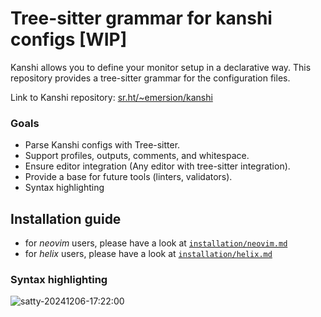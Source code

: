 # Tree-sitter grammar for kanshi configs [WIP]

Kanshi allows you to define your monitor setup in a declarative way. This
repository provides a tree-sitter grammar for the configuration files.

Link to Kanshi repository:
[sr.ht/~emersion/kanshi](https://sr.ht/~emersion/kanshi/)

### Goals

- Parse Kanshi configs with Tree-sitter.
- Support profiles, outputs, comments, and whitespace.
- Ensure editor integration (Any editor with tree-sitter integration).
- Provide a base for future tools (linters, validators).
- Syntax highlighting

## Installation guide

- for _neovim_ users, please have a look at
  [`installation/neovim.md`](installation/neovim.md)
- for _helix_ users, please have a look at
  [`installation/helix.md`](installation/helix.md)

### Syntax highlighting

![satty-20241206-17:22:00](https://github.com/user-attachments/assets/45fa8a60-21f4-47df-9c4b-47c1581056ef)
